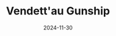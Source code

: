 ---
date: 2024-11-30
featured_image: images/feature.png
title: Vendett'au Gunship
description: Defecting from the Imperial PDF, this Vendetta Gunship now flies as part of an unprising to free their world from an oppressive force in the hope of the next one being kinder.
sort_by: Name
---